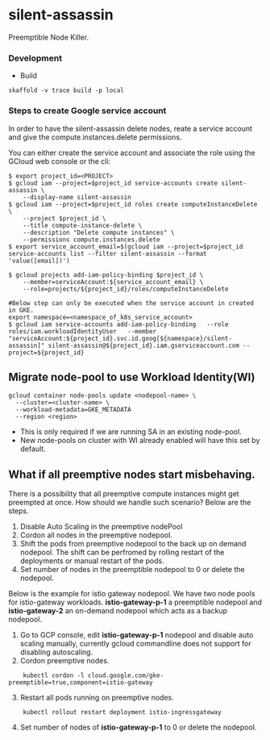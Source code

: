 # silent-assassin

Preemptible Node Killer.

### Development

* Build

```
skaffold -v trace build -p local
```

### Steps to create Google service account
In order to have the silent-assassin delete nodes, reate a service account and give the compute.instances.delete permissions.

You can either create the service account and associate the role using the GCloud web console or the cli:
```
$ export project_id=<PROJECT>
$ gcloud iam --project=$project_id service-accounts create silent-assassin \
    --display-name silent-assassin
$ gcloud iam --project=$project_id roles create computeInstanceDelete \
    --project $project_id \
    --title compute-instance-delete \
    --description "Delete compute instances" \
    --permissions compute.instances.delete
$ export service_account_email=$(gcloud iam --project=$project_id service-accounts list --filter silent-assassin --format 'value([email])')

$ gcloud projects add-iam-policy-binding $project_id \
    --member=serviceAccount:${service_account_email} \
    --role=projects/${project_id}/roles/computeInstanceDelete

#Below step can only be executed when the service account in created in GKE.
export namespace=<namespace_of_k8s_service_account>
$ gcloud iam service-accounts add-iam-policy-binding   --role roles/iam.workloadIdentityUser   --member "serviceAccount:${project_id}.svc.id.goog[${namespace}/silent-assassin]" silent-assassin@${project_id}.iam.gserviceaccount.com --project=${project_id}
```

## Migrate node-pool to use Workload Identity(WI)
```
gcloud container node-pools update <nodepool-name> \
  --cluster=<cluster-name> \
  --workload-metadata=GKE_METADATA
  --region <region>
 ```
 - This is only required if we are running SA in an existing node-pool.
 - New node-pools on cluster with WI already enabled will have this set by default.

## What if all preemptive nodes start misbehaving.

There is a possibility that all preemptive compute instances might get preempted at once. How should we handle such scenario?
Below are the steps.

1. Disable Auto Scaling in the preemptive nodePool
2. Cordon all nodes in the preemptive nodepool.
3. Shift the pods from preemptive nodepool to the back up on demand nodepool. The shift can be perfromed by rolling restart of the deployments or manual restart of the pods.
4. Set number of nodes in the preemptible nodepool to 0 or delete the nodepool.

Below is the example for istio gateway nodepool.
We have two node pools for istio-gateway workloads. **istio-gateway-p-1** a preemptible nodepool and **istio-gateway-2** an on-demand nodepool which acts as a backup nodepool.


1. Go to GCP console, edit **istio-gateway-p-1** nodepool and disable auto scaling manually, currently gcloud commandline does not support for disabling autoscaling.
2. Cordon preemptive nodes.
```
    kubectl cordon -l cloud.google.com/gke-preemptible=true,component=istio-gateway
```
3. Restart all pods running on preemptive nodes.
```
    kubectl rollout restart deployment istio-ingressgateway
```
4. Set number of nodes of  **istio-gateway-p-1** to 0 or delete the nodepool.


